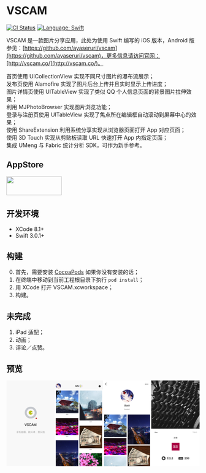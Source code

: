 # VSCAM

[![CI Status](http://img.shields.io/travis/EyreFree/VSCAM.svg?style=flat)](https://travis-ci.org/EyreFree/VSCAM)
[![Language: Swift](https://img.shields.io/badge/language-swift-orange.svg)](https://travis-ci.org/EyreFree/VSCAM)

VSCAM 是一款图片分享应用，此处为使用 Swift 编写的 iOS 版本，Android 版参见：[https://github.com/ayaseruri/vscam](https://github.com/ayaseruri/vscam)，更多信息请访问官网：[http://vscam.co/](http://vscam.co/)。

首页使用 UICollectionView 实现不同尺寸图片的瀑布流展示；  
发布页使用 Alamofire 实现了图片后台上传并且实时显示上传进度；  
图片详情页使用 UITableView 实现了类似 QQ 个人信息页面的背景图片拉伸效果；  
利用 MJPhotoBrowser 实现图片浏览功能；  
登录与注册页使用 UITableView 实现了焦点所在编辑框自动滚动到屏幕中心的效果；  
使用 ShareExtension 利用系统分享实现从浏览器页面打开 App 对应页面；  
使用 3D Touch 实现从剪贴板读取 URL 快速打开 App 内指定页面；  
集成 UMeng 与 Fabric 统计分析 SDK，可作为新手参考。

## AppStore

<a target='_blank' href='https://itunes.apple.com/cn/app/VSCAM/id1163589746?mt=8'>
	<img src='http://ww2.sinaimg.cn/large/0060lm7Tgw1f1hgrs1ebwj308102q0sp.jpg' width='144' height='49'/>
</a>

## 开发环境

- XCode 8.1+
- Swift 3.0.1+

## 构建

0. 首先，需要安装 [CocoaPods](https://github.com/CocoaPods/CocoaPods) 如果你没有安装的话；
1. 在终端中移动到当前工程根目录下执行 `pod install`；
2. 用 XCode 打开 VSCAM.xcworkspace；
3. 构建。

## 未完成

1. iPad 适配；
2. 动画；
3. 评论／点赞。

## 预览

![](assets/screenshot.png)
